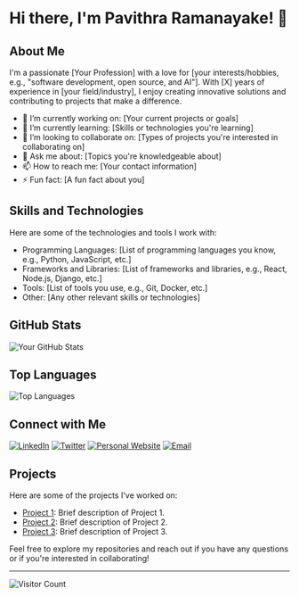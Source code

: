# Hi there, I'm Pavithra Ramanayake! 👋

## About Me

I'm a passionate [Your Profession] with a love for [your interests/hobbies, e.g., "software development, open source, and AI"]. With [X] years of experience in [your field/industry], I enjoy creating innovative solutions and contributing to projects that make a difference.

- 🔭 I’m currently working on: [Your current projects or goals]
- 🌱 I’m currently learning: [Skills or technologies you're learning]
- 👯 I’m looking to collaborate on: [Types of projects you're interested in collaborating on]
- 💬 Ask me about: [Topics you're knowledgeable about]
- 📫 How to reach me: [Your contact information]
- ⚡ Fun fact: [A fun fact about you]

## Skills and Technologies

Here are some of the technologies and tools I work with:

- Programming Languages: [List of programming languages you know, e.g., Python, JavaScript, etc.]
- Frameworks and Libraries: [List of frameworks and libraries, e.g., React, Node.js, Django, etc.]
- Tools: [List of tools you use, e.g., Git, Docker, etc.]
- Other: [Any other relevant skills or technologies]

## GitHub Stats

![Your GitHub Stats](https://github-readme-stats.vercel.app/api?username=your-github-username&show_icons=true&theme=radical)

## Top Languages

![Top Languages](https://github-readme-stats.vercel.app/api/top-langs/?username=your-github-username&layout=compact&theme=radical)

## Connect with Me

[![LinkedIn](https://img.shields.io/badge/LinkedIn-0077B5?style=for-the-badge&logo=linkedin&logoColor=white)](https://linkedin.com/in/your-linkedin-profile)
[![Twitter](https://img.shields.io/badge/Twitter-1DA1F2?style=for-the-badge&logo=twitter&logoColor=white)](https://twitter.com/your-twitter-handle)
[![Personal Website](https://img.shields.io/badge/Website-000000?style=for-the-badge&logo=About.me&logoColor=white)](https://your-website.com)
[![Email](https://img.shields.io/badge/Email-D14836?style=for-the-badge&logo=gmail&logoColor=white)](mailto:your-email@example.com)

## Projects

Here are some of the projects I've worked on:

- [Project 1](https://github.com/your-github-username/project-1): Brief description of Project 1.
- [Project 2](https://github.com/your-github-username/project-2): Brief description of Project 2.
- [Project 3](https://github.com/your-github-username/project-3): Brief description of Project 3.

Feel free to explore my repositories and reach out if you have any questions or if you're interested in collaborating!

---

![Visitor Count](https://komarev.com/ghpvc/?username=your-github-username&color=blueviolet)

